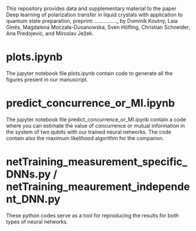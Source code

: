 This repository provides data and supplementary material to the paper Deep learning of polarization 
transfer in liquid crystals with application to quantum state preparation, preprint: ..............., 
by Dominik Koutný, Laia Ginés, Magdalena Moczała-Dusanowska, Sven Höfling, Christian Schneider, Ana Predojević, and Miroslav Ježek.

<h1>
plots.ipynb
</h1>
The jupyter notebook file plots.ipynb contain code to generate all the figures present in our manuscript. 


<h1>
predict_concurrence_or_MI.ipynb
</h1>
The jupyter notebook file predict_concurrence_or_MI.ipynb contain a code where you can estimate the value of concurrence or mutual information
in the system of two qubits with our trained neural networks. The code contain also the maximum likelihood algorithm for the comparion.


<h1>
netTraining_measurement_specific_DNNs.py /
netTraining_meaurement_independent_DNN.py
</h1>
These python codes serve as a tool for reproducing the results for both types of neural networks.

